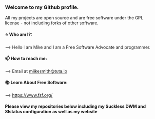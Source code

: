 ### Welcome to my Github profile.
All my projects are open source and are free software under the GPL license - not including forks of other software.

#### ⭐ Who am I?:
--> Hello I am Mike and I am a Free Software Advocate and programmer. 

#### 📫 How to reach me: 
--> Email at miikesmith@tuta.io

#### 📚 Learn About Free Software:
--> https://www.fsf.org/

#### Please view my repositories below including my Suckless DWM and Slstatus configuration as well as my website 

